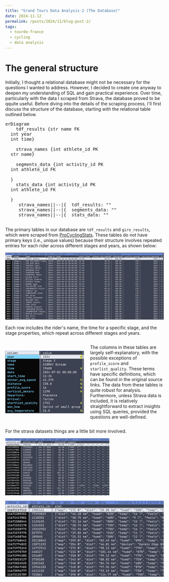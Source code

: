 ```yaml
---
title: "Grand Tours Data Analysis-2 (The Database)"
date: 2024-11-12
permalink: /posts/2024/11/blog-post-2/
tags:
  - tourde-france
  - cycling
  - data analysis
---
```

# The general structure
Initially, I thought a relational database might not be necessary for the
questions I wanted to address. However, I decided to create one anyway to
deepen my understanding of SQL and gain practical experience. Over time,
particularly with the data I scraped from Strava, the database proved to be qquite
useful. Before diving into the details of the scraping process,
I'll first discuss the structure of the database, starting with the relational
table outlined below.
<pre class='mermaid'>
erDiagram
    tdf_results {str name FK
  int year
  int time}

    strava_names {int athlete_id PK
  str name}

    segments_data {int activity_id PK
  int athlete_id FK

  }
    stats_data {int activity_id PK
  int athlete_id FK

  }
     strava_names||--|{  tdf_results: ""
     strava_names||--|{  segments_data: ""
     strava_names||--|{  stats_data: ""
  </pre>
The primary tables in our database are `tdf_results` and `giro_results`, which
were scraped from [ProCyclingStats](https://www.procyclingstats.com). These
tables do not have primary keys (i.e., unique values) because their structure
involves repeated entries for each rider across different stages and years, as
shown below:

![Table structure example 1](/images/post_images/ss_2_1.png)

Each row includes the rider's name, the time for a specific stage, and the
stage properties, which repeat across different stages and years.

<div style="display: flex; align-items: center;"> <img
  src="/images/post_images/ss_2_2.png" alt="Description" style="width: 250px;
  margin-right: 20px;"> <p> The columns in these tables are largely
    self-explanatory, with the possible exceptions of
    <code>profile_score</code> and <code>starlist_quality</code>. These terms
    have specific definitions, which can be found in the original source links.
    The data from these tables is quite robust for analysis. Furthermore,
    unless Strava data is included, it is relatively straightforward to extract
    insights using SQL queries, provided the questions are well-defined. </p>
</div>


For the strava datasets things are a little bit more involved.


![Table structure example 3](/images/post_images/ss_2_3.png)

![Table structure example 4](/images/post_images/ss_2_4.png)



<script type="module"> import mermaid from
'https://cdn.jsdelivr.net/npm/mermaid@10/dist/mermaid.esm.min.mjs';
mermaid.initialize({ startOnLoad: true, theme: 'light' }); </script>
